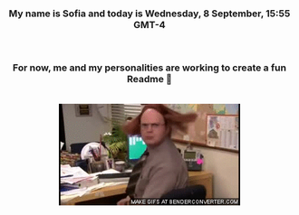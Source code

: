 


<div align="center">
<h3 >My name is Sofia and today is Wednesday, 8 September, 15:55 GMT-4</h3><br>
<h3 >For now, me and my personalities are working to create a fun Readme 👋
</h3><br>
<img src='img/dwight.gif' alt='working...'/>
</div>

